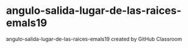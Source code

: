 # angulo-salida-lugar-de-las-raices-emals19
angulo-salida-lugar-de-las-raices-emals19 created by GitHub Classroom
